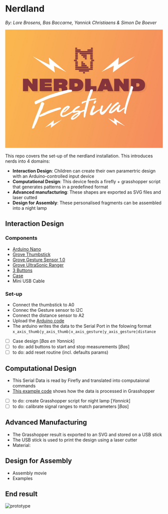 # Nerdland
*By: Lore Brosens, Bas Baccarne, Yannick Christiaens & Simon De Boever*   

![nerdland](/img/nerdland.jpg)

This repo covers the set-up of the nerdland installation. This introduces nerds into 4 domains:
- **Interaction Design**: Children can create their own paramertric design with an Arduino-controlled input device
- **Computational Design**: This device feeds a firefly + grasshopper script that generates patterns in a predefined format
- **Advanced manufacturing**: These shapes are exported as SVG files and laser cutted
- **Design for Assembly**: These personalised fragments can be assembled into a night lamp

## Interaction Design
### Components
- [Arduino Nano](https://store.arduino.cc/products/arduino-nano)
- [Grove Thumbstick](https://wiki.seeedstudio.com/Grove-Thumb_Joystick/)
- [Grove Gesture Sensor 1.0](https://wiki.seeedstudio.com/Grove-Gesture_v1.0/)
- [Grove UltraSonic Ranger](https://wiki.seeedstudio.com/Grove-Ultrasonic_Ranger/)
- [3 Buttons](https://www.otronic.nl/nl/drukknopje-moment-6x6x4.html?source=googlebase&gad_source=1)
- [Case](https://a360.co/4drFMZX)
- Mini USB Cable
### Set-up
- Connect the thumbstick to A0
- Connec the Gesture sensor to I2C
- Connect the distance sensor to A2
- Upload the [Arduino code](/tests/arduino/integration.ino)
- The arduino writes the data to the Serial Port in the folowing format
  ```x_axis_thumb|y_axis_thumb|x_axis_gesture|y_axis_gesture|distance```
- [ ] Case design [*Bas en Yannick*]
- [ ] to do: add buttons to start and stop measurements [*Bas*]
- [ ] to do: add reset routine (incl. defaults params)

## Computational Design
- This Serial Data is read by Firefly and translated into computaional commands
- [This example code](tests/grasshopper/grasshopper_testscript.gh) shows how the data is processed in Grasshopper
- [ ] to do: create Grasshopper script for night lamp [*Yannick*]
- [ ] to do: calibrate signal ranges to match parameters [*Bas*]
      
## Advanced Manufacturing
- The Grasshopper result is exported to an SVG and stored on a USB stick
- The USB stick is used to print the design using a laser cutter
- Material:
## Design for Assembly
- Assembly movie
- Examples

## End result
![prototype](img/productv1.png)

